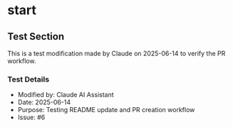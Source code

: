 # start

## Test Section
This is a test modification made by Claude on 2025-06-14 to verify the PR workflow.

### Test Details
- Modified by: Claude AI Assistant
- Date: 2025-06-14
- Purpose: Testing README update and PR creation workflow
- Issue: #6
